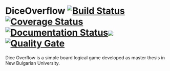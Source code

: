 # DiceOverflow [![Build Status](https://travis-ci.org/VelbazhdSoftwareLLC/DiceOverflow.svg?branch=master)](https://travis-ci.org/VelbazhdSoftwareLLC/DiceOverflow)[![Coverage Status](https://codecov.io/gh/VelbazhdSoftwareLLC/DiceOverflow/branch/master/graph/badge.svg)](https://codecov.io/gh/VelbazhdSoftwareLLC/DiceOverflow)[![Documentation Status](https://readthedocs.org/projects/diceoverflow/badge/?version=latest)](https://diceoverflow.readthedocs.io/en/latest/?badge=latest)[![](https://tokei.rs/b1/github/VelbazhdSoftwareLLC/DiceOverflow)](https://github.com/VelbazhdSoftwareLLC/DiceOverflow)[![Quality Gate](https://sonarcloud.io/api/project_badges/measure?project=VelbazhdSoftwareLLC_DiceOverflow&metric=alert_status)](https://sonarcloud.io/dashboard?id=VelbazhdSoftwareLLC_DiceOverflow)

Dice Overflow is a simple board logical game developed as master thesis in New Bulgarian University.
